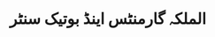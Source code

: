 ---
title: "الملکہ گارمنٹس  اینڈ بوتیک سنٹر"
url: /malka-gujrat-punjab-pakistan/lmlkhh-grmntts-yndd-bwtykh-snttr/
shop: clothes
---